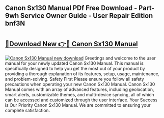 ## Canon Sx130 Manual PDf Free Download - Part-9wh Service Owner Guide - User Repair Edition bnf3N

# <h2><a href="http://bc258.oget.top/?id=Canon+Sx130+Manual">🔗Download New 👉🔴 Canon Sx130 Manual</a></h2>

[![Canon Sx130 Manual new download](https://i.imgur.com/5g1atiW.png)](http://bc258.oget.top/?id=Canon+Sx130+Manual)
Greetings and welcome to the user manual for your newly updated Canon Sx130 Manual. This manual is specifically designed to help you get the most out of your product by providing a thorough explanation of its features, setup, usage, maintenance, and problem-solving. Safety First Please ensure you follow all safety precautions when operating your new Canon Sx130 Manual. Canon Sx130 Manual comes with an array of advanced features, including geolocation, smart alerts, customizable themes, and multi-device syncing, all of which can be accessed and customized through the user interface. Your Success is Our Priority Canon Sx130 Manual. We are committed to ensuring your complete satisfaction.
